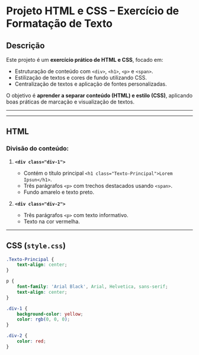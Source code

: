 # Projeto HTML e CSS – Exercício de Formatação de Texto

## Descrição
Este projeto é um **exercício prático de HTML e CSS**, focado em:

- Estruturação de conteúdo com `<div>`, `<h1>`, `<p>` e `<span>`.
- Estilização de textos e cores de fundo utilizando CSS.
- Centralização de textos e aplicação de fontes personalizadas.

O objetivo é **aprender a separar conteúdo (HTML) e estilo (CSS)**, aplicando boas práticas de marcação e visualização de textos.

---


---

## HTML

### Divisão do conteúdo:

1. **`<div class="div-1">`**
   - Contém o título principal `<h1 class="Texto-Principal">Lorem Ipsun</h1>`.
   - Três parágrafos `<p>` com trechos destacados usando `<span>`.
   - Fundo amarelo e texto preto.

2. **`<div class="div-2">`**
   - Três parágrafos `<p>` com texto informativo.
   - Texto na cor vermelha.

---

## CSS (`style.css`)

```css
.Texto-Principal {
    text-align: center;
}

p {
    font-family: 'Arial Black', Arial, Helvetica, sans-serif;
    text-align: center;
}

.div-1 {
    background-color: yellow;
    color: rgb(0, 0, 0);
}

.div-2 {
    color: red;
}


